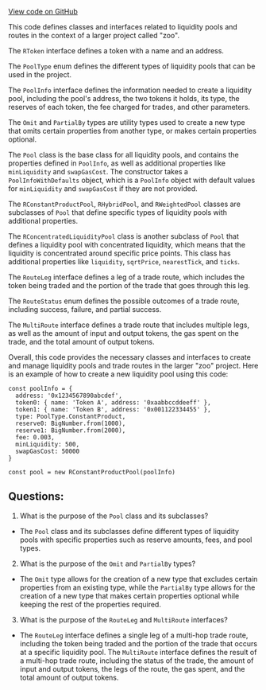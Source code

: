 [View code on GitHub](zoo-labs/zoo/blob/master/zdk/src/types/MultiRouterTypes.ts)

This code defines classes and interfaces related to liquidity pools and routes in the context of a larger project called "zoo". 

The `RToken` interface defines a token with a name and an address. 

The `PoolType` enum defines the different types of liquidity pools that can be used in the project. 

The `PoolInfo` interface defines the information needed to create a liquidity pool, including the pool's address, the two tokens it holds, its type, the reserves of each token, the fee charged for trades, and other parameters. 

The `Omit` and `PartialBy` types are utility types used to create a new type that omits certain properties from another type, or makes certain properties optional. 

The `Pool` class is the base class for all liquidity pools, and contains the properties defined in `PoolInfo`, as well as additional properties like `minLiquidity` and `swapGasCost`. The constructor takes a `PoolInfoWithDefaults` object, which is a `PoolInfo` object with default values for `minLiquidity` and `swapGasCost` if they are not provided. 

The `RConstantProductPool`, `RHybridPool`, and `RWeightedPool` classes are subclasses of `Pool` that define specific types of liquidity pools with additional properties. 

The `RConcentratedLiquidityPool` class is another subclass of `Pool` that defines a liquidity pool with concentrated liquidity, which means that the liquidity is concentrated around specific price points. This class has additional properties like `liquidity`, `sqrtPrice`, `nearestTick`, and `ticks`. 

The `RouteLeg` interface defines a leg of a trade route, which includes the token being traded and the portion of the trade that goes through this leg. 

The `RouteStatus` enum defines the possible outcomes of a trade route, including success, failure, and partial success. 

The `MultiRoute` interface defines a trade route that includes multiple legs, as well as the amount of input and output tokens, the gas spent on the trade, and the total amount of output tokens. 

Overall, this code provides the necessary classes and interfaces to create and manage liquidity pools and trade routes in the larger "zoo" project. Here is an example of how to create a new liquidity pool using this code:

```
const poolInfo = {
  address: '0x1234567890abcdef',
  token0: { name: 'Token A', address: '0xaabbccddeeff' },
  token1: { name: 'Token B', address: '0x001122334455' },
  type: PoolType.ConstantProduct,
  reserve0: BigNumber.from(1000),
  reserve1: BigNumber.from(2000),
  fee: 0.003,
  minLiquidity: 500,
  swapGasCost: 50000
}

const pool = new RConstantProductPool(poolInfo)
```
## Questions: 
 1. What is the purpose of the `Pool` class and its subclasses?
- The `Pool` class and its subclasses define different types of liquidity pools with specific properties such as reserve amounts, fees, and pool types.

2. What is the purpose of the `Omit` and `PartialBy` types?
- The `Omit` type allows for the creation of a new type that excludes certain properties from an existing type, while the `PartialBy` type allows for the creation of a new type that makes certain properties optional while keeping the rest of the properties required.

3. What is the purpose of the `RouteLeg` and `MultiRoute` interfaces?
- The `RouteLeg` interface defines a single leg of a multi-hop trade route, including the token being traded and the portion of the trade that occurs at a specific liquidity pool. The `MultiRoute` interface defines the result of a multi-hop trade route, including the status of the trade, the amount of input and output tokens, the legs of the route, the gas spent, and the total amount of output tokens.